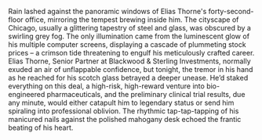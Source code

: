 Rain lashed against the panoramic windows of Elias Thorne's forty-second-floor office, mirroring the tempest brewing inside him.  The cityscape of Chicago, usually a glittering tapestry of steel and glass, was obscured by a swirling grey fog.  The only illumination came from the luminescent glow of his multiple computer screens, displaying a cascade of plummeting stock prices – a crimson tide threatening to engulf his meticulously crafted career.  Elias Thorne, Senior Partner at Blackwood & Sterling Investments, normally exuded an air of unflappable confidence, but tonight, the tremor in his hand as he reached for his scotch glass betrayed a deeper unease.  He’d staked everything on this deal, a high-risk, high-reward venture into bio-engineered pharmaceuticals, and the preliminary clinical trial results, due any minute, would either catapult him to legendary status or send him spiraling into professional oblivion. The rhythmic tap-tap-tapping of his manicured nails against the polished mahogany desk echoed the frantic beating of his heart.
